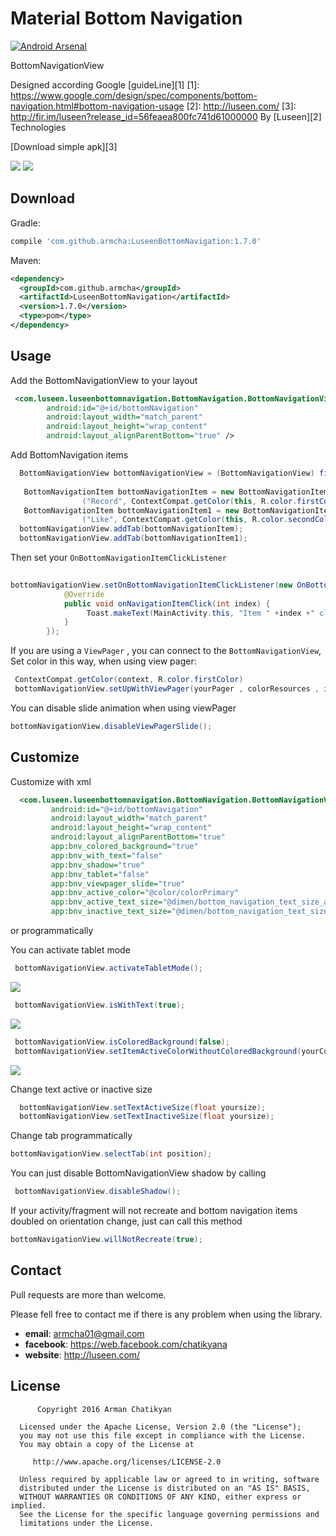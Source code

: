 # Material Bottom Navigation

[![Android Arsenal](https://img.shields.io/badge/Android%20Arsenal-LuseenBottomNavigation-green.svg?style=true)](https://android-arsenal.com/details/1/3337)

BottomNavigationView

Designed according Google [guideLine][1]
[1]: https://www.google.com/design/spec/components/bottom-navigation.html#bottom-navigation-usage
[2]: http://luseen.com/
[3]: http://fir.im/luseen?release_id=56feaea800fc741d61000000
By [Luseen][2] Technologies 

[Download simple apk][3]



![](ScreenShots/gifView2.gif)
![](ScreenShots/screen4.png)


Download
--------

Gradle:
```groovy
compile 'com.github.armcha:LuseenBottomNavigation:1.7.0'
```
Maven:
```xml
<dependency>
  <groupId>com.github.armcha</groupId>
  <artifactId>LuseenBottomNavigation</artifactId>
  <version>1.7.0</version>
  <type>pom</type>
</dependency>
```
Usage
-----

Add the BottomNavigationView to your layout

```xml
 <com.luseen.luseenbottomnavigation.BottomNavigation.BottomNavigationView
        android:id="@+id/bottomNavigation"
        android:layout_width="match_parent"
        android:layout_height="wrap_content"
        android:layout_alignParentBottom="true" />
```

Add BottomNavigation items 

```java
  BottomNavigationView bottomNavigationView = (BottomNavigationView) findViewById(R.id.bottomNavigation);
  
   BottomNavigationItem bottomNavigationItem = new BottomNavigationItem
                ("Record", ContextCompat.getColor(this, R.color.firstColor), R.drawable.ic_mic_black_24dp);
   BottomNavigationItem bottomNavigationItem1 = new BottomNavigationItem
                ("Like", ContextCompat.getColor(this, R.color.secondColor), R.drawable.ic_favorite_black_24dp);
  bottomNavigationView.addTab(bottomNavigationItem);
  bottomNavigationView.addTab(bottomNavigationItem1);
```

Then set your `OnBottomNavigationItemClickListener`

```java
 
bottomNavigationView.setOnBottomNavigationItemClickListener(new OnBottomNavigationItemClickListener() {
            @Override
            public void onNavigationItemClick(int index) {
                 Toast.makeText(MainActivity.this, "Item " +index +" clicked", Toast.LENGTH_SHORT).show();
            }
        });
```
If you are using a `ViewPager` , you can connect to the `BottomNavigationView`,
Set color in this way, when using view pager:
  
  ```java
   ContextCompat.getColor(context, R.color.firstColor)
   bottomNavigationView.setUpWithViewPager(yourPager , colorResources , imageResources);
  ```
You can disable slide animation when using viewPager
  ```java
  bottomNavigationView.disableViewPagerSlide();
  ```
Customize
---------

Customize with xml

```xml
  <com.luseen.luseenbottomnavigation.BottomNavigation.BottomNavigationView
         android:id="@+id/bottomNavigation"
         android:layout_width="match_parent"
         android:layout_height="wrap_content"
         android:layout_alignParentBottom="true"
         app:bnv_colored_background="true"
         app:bnv_with_text="false"
         app:bnv_shadow="true"
         app:bnv_tablet="false"
         app:bnv_viewpager_slide="true"
         app:bnv_active_color="@color/colorPrimary"
         app:bnv_active_text_size="@dimen/bottom_navigation_text_size_active"
         app:bnv_inactive_text_size="@dimen/bottom_navigation_text_size_inactive"/>
```

or programmatically


You can activate tablet mode
```java
 bottomNavigationView.activateTabletMode();
```
![](ScreenShots/gifView4.gif)

```java
 bottomNavigationView.isWithText(true);
```
![](ScreenShots/gifView.gif)
```java
 bottomNavigationView.isColoredBackground(false);
 bottomNavigationView.setItemActiveColorWithoutColoredBackground(yourColor);
```
![](ScreenShots/gifView3.gif)

Change text active or inactive size
```java
  bottomNavigationView.setTextActiveSize(float yoursize);
  bottomNavigationView.setTextInactiveSize(float yoursize);
```

Change tab programmatically
```java
bottomNavigationView.selectTab(int position);
```

You can just disable BottomNavigationView shadow by calling 
```java
 bottomNavigationView.disableShadow();
```

If your activity/fragment will not recreate and bottom navigation items doubled on orientation change,
just can call this method
     
```java
bottomNavigationView.willNotRecreate(true);
```
 
## Contact 

Pull requests are more than welcome.

Please fell free to contact me if there is any problem when using the library.

- **email**: armcha01@gmail.com
- **facebook**: https://web.facebook.com/chatikyana
- **website**: http://luseen.com/

License
--------


          Copyright 2016 Arman Chatikyan

      Licensed under the Apache License, Version 2.0 (the "License");
      you may not use this file except in compliance with the License.
      You may obtain a copy of the License at

         http://www.apache.org/licenses/LICENSE-2.0

      Unless required by applicable law or agreed to in writing, software
      distributed under the License is distributed on an "AS IS" BASIS,
      WITHOUT WARRANTIES OR CONDITIONS OF ANY KIND, either express or implied.
      See the License for the specific language governing permissions and
      limitations under the License.
    
